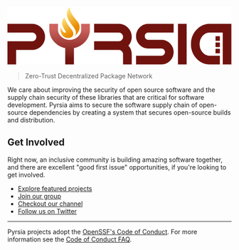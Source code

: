 ![Pyrsia](/images/logo-color.svg)

> Zero-Trust Decentralized Package Network

We care about improving the security of open source software and the supply chain security of these libraries that are critical for software development.
Pyrsia aims to secure the software supply chain of open-source dependencies by creating a system that secures open-source builds and distribution.

## Get Involved

Right now, an inclusive community is building amazing software together, and there are excellent "good first issue" opportunities, if you're looking to get involved.

* [Explore featured projects](https://github.com/orgs/pyrsia/repositories)
* [Join our group](https://groups.google.com/g/pyrsia)
* [Checkout our channel](https://www.youtube.com/channel/UClPQKloIElvJk7EdSST3W5g)
* [Follow us on Twitter](https://twitter.com/PyrsiaOS)

----

Pyrsia projects adopt the [OpenSSF's Code of Conduct](https://openssf.org/community/code-of-conduct/).
For more information see the [Code of Conduct FAQ](https://www.contributor-covenant.org/faq/).
